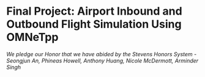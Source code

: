 # Final Project: Airport Inbound and Outbound Flight Simulation Using OMNeTpp
*We pledge our Honor that we have abided by the Stevens Honors System - Seongjun An, Phineas Howell, Anthony Huang,  Nicole McDermott,  Arminder Singh*

